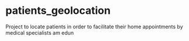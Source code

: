 # patients_geolocation
Project to locate patients in order to facilitate their home appointments by medical specialists
am edun
